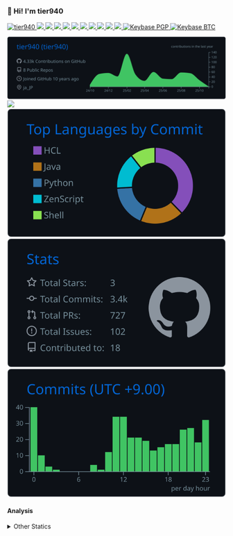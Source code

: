 ### 👋 Hi! I'm tier940

<p align="left"> 
  <a href="https://github.com/tier940/tier940/">
    <img src="https://komarev.com/ghpvc/?username=tier940" alt="tier940" />
  </a>
  <a href="http://twitter.com/tier940">
    <img height="20" src="https://img.shields.io/twitter/follow/tier940?label=Twitter&logo=twitter&style=flat" />
  </a>
  <a href="https://github.com/tier940">
    <img height="20" src="https://img.shields.io/github/followers/tier940?label=follow&logo=github&style=flat" />
  </a>
  <a href="https://www.reddit.com/user/tier940">
    <img height="20" src="https://img.shields.io/reddit/user-karma/combined/tier940?label=Reddit&logo=reddit&style=flat" />
  </a>
  <a href="https://stackoverflow.com/users/17317833/tier940">
    <img height="20" src="https://img.shields.io/stackexchange/stackoverflow/r/17317833?label=StackOverflow&logo=stack-overflow&style=flat" />
  </a>
  <a href="https://zenn.dev/tier940">
    <img height="20" src="https://zenn.badge.nikaera.com/s/tier940/likes" />
  </a>
  <a href="https://zenn.dev/tier940">
    <img height="20" src="https://zenn.badge.nikaera.com/s/tier940/followers" />
  </a>
  <a href="https://zenn.dev/tier940">
    <img height="20" src="https://zenn.badge.nikaera.com/s/tier940/articles" />
  </a>
  <a href="http://qiita.com/tier940">
    <img height="20" src="https://qiita-badge.apiapi.app/s/tier940/posts.svg" />
  </a>
  <a href="http://qiita.com/tier940">
    <img height="20" src="https://qiita-badge.apiapi.app/s/tier940/contributions.svg" />
  </a>
  <a href="https://github.com/tier940/tier940/">
    <img height="20" src="https://github.com/tier940/tier940/actions/workflows/main.yml/badge.svg" />
  </a>
  <a href="https://keybase.io/tier940">
    <img alt="Keybase PGP" src="https://img.shields.io/keybase/pgp/tier940">
  </a>
  <a href="https://keybase.io/tier940">
    <img alt="Keybase BTC" src="https://img.shields.io/keybase/btc/tier940">
  </a>
</p>

[![](https://raw.githubusercontent.com/tier940/tier940/main/profile-summary-card-output/github_dark/0-profile-details.svg)](https://github.com/vn7n24fzkq/github-profile-summary-cards)
[![](https://raw.githubusercontent.com/tier940/tier940/main/profile-summary-card-output/github_dark/1-repos-per-language.svg)](https://github.com/vn7n24fzkq/github-profile-summary-cards) [![](https://raw.githubusercontent.com/tier940/tier940/main/profile-summary-card-output/github_dark/2-most-commit-language.svg)](https://github.com/vn7n24fzkq/github-profile-summary-cards)
[![](https://raw.githubusercontent.com/tier940/tier940/main/profile-summary-card-output/github_dark/3-stats.svg)](https://github.com/vn7n24fzkq/github-profile-summary-cards) [![](https://raw.githubusercontent.com/tier940/tier940/main/profile-summary-card-output/github_dark/4-productive-time.svg)](https://github.com/vn7n24fzkq/github-profile-summary-cards)


#### Analysis
<!-- <img height="150" src="https://github.com/tier940/tier940/blob/master/images/stat.svg" alt="Alternative Text"/> -->

<details>
  <summary>Other Statics</summary>
  <!--START_SECTION:waka-->
![Code Time](http://img.shields.io/badge/Code%20Time-5%2C435%20hrs%2026%20mins-blue)

**🐱 My GitHub Data** 

> 📦 47.6 kB Used in GitHub's Storage 
 > 
> 💼 Opted to Hire
 > 
> 📜 13 Public Repositories 
 > 
> 🔑 6 Private Repositories 
 > 
**I'm an Early 🐤** 

```text
🌞 Morning                2683 commits        ████░░░░░░░░░░░░░░░░░░░░░   16.23 % 
🌆 Daytime                6039 commits        █████████░░░░░░░░░░░░░░░░   36.54 % 
🌃 Evening                6110 commits        █████████░░░░░░░░░░░░░░░░   36.97 % 
🌙 Night                  1696 commits        ███░░░░░░░░░░░░░░░░░░░░░░   10.26 % 
```
📅 **I'm Most Productive on Saturday** 

```text
Monday                   1757 commits        ███░░░░░░░░░░░░░░░░░░░░░░   10.63 % 
Tuesday                  2569 commits        ████░░░░░░░░░░░░░░░░░░░░░   15.54 % 
Wednesday                1985 commits        ███░░░░░░░░░░░░░░░░░░░░░░   12.01 % 
Thursday                 1729 commits        ███░░░░░░░░░░░░░░░░░░░░░░   10.46 % 
Friday                   2384 commits        ████░░░░░░░░░░░░░░░░░░░░░   14.42 % 
Saturday                 3164 commits        █████░░░░░░░░░░░░░░░░░░░░   19.14 % 
Sunday                   2940 commits        ████░░░░░░░░░░░░░░░░░░░░░   17.79 % 
```


📊 **This Week I Spent My Time On** 

```text
🕑︎ Time Zone: Asia/Tokyo

💬 Programming Languages: 
Other                    28 hrs 26 mins      ██████████████████░░░░░░░   71.80 % 
YAML                     5 hrs 54 mins       ████░░░░░░░░░░░░░░░░░░░░░   14.92 % 
Markdown                 2 hrs 35 mins       ██░░░░░░░░░░░░░░░░░░░░░░░   06.54 % 
Terraform                40 mins             ░░░░░░░░░░░░░░░░░░░░░░░░░   01.72 % 
Java                     36 mins             ░░░░░░░░░░░░░░░░░░░░░░░░░   01.51 % 

🔥 Editors: 
Chrome                   30 hrs 50 mins      ███████████████████░░░░░░   77.85 % 
VS Code                  8 hrs 19 mins       █████░░░░░░░░░░░░░░░░░░░░   21.04 % 
IntelliJ IDEA            26 mins             ░░░░░░░░░░░░░░░░░░░░░░░░░   01.11 % 

💻 Operating System: 
Windows                  31 hrs 1 min        ████████████████████░░░░░   78.31 % 
Linux                    8 hrs 35 mins       █████░░░░░░░░░░░░░░░░░░░░   21.69 % 
```

**I Mostly Code in Java** 

```text
Java                     13 repos            ████████████░░░░░░░░░░░░░   46.43 % 
HCL                      3 repos             ███░░░░░░░░░░░░░░░░░░░░░░   10.71 % 
ZenScript                3 repos             ███░░░░░░░░░░░░░░░░░░░░░░   10.71 % 
Shell                    2 repos             ██░░░░░░░░░░░░░░░░░░░░░░░   07.14 % 
Python                   2 repos             ██░░░░░░░░░░░░░░░░░░░░░░░   07.14 % 
```



**Timeline**

![Lines of Code chart](https://raw.githubusercontent.com/tier940/tier940/main/assets/bar_graph.png)


 Last Updated on 24/03/2025 01:03:17 UTC
<!--END_SECTION:waka-->
</details>
